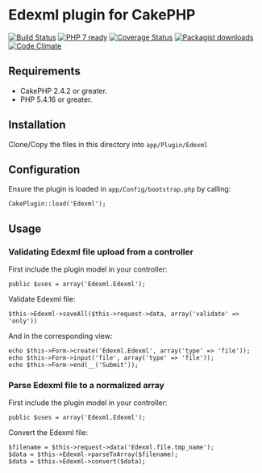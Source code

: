 # Edexml plugin for CakePHP

[![Build Status](https://travis-ci.org/Oefenweb/cakephp-edexml.png?branch=master)](https://travis-ci.org/Oefenweb/cakephp-edexml) [![PHP 7 ready](http://php7ready.timesplinter.ch/Oefenweb/cakephp-edexml/badge.svg)](https://travis-ci.org/Oefenweb/cakephp-edexml) [![Coverage Status](https://coveralls.io/repos/Oefenweb/cakephp-edexml/badge.png)](https://coveralls.io/r/Oefenweb/cakephp-edexml) [![Packagist downloads](http://img.shields.io/packagist/dt/Oefenweb/cakephp-edexml.svg)](https://packagist.org/packages/oefenweb/cakephp-edexml) [![Code Climate](https://codeclimate.com/github/Oefenweb/cakephp-edexml/badges/gpa.svg)](https://codeclimate.com/github/Oefenweb/cakephp-edexml)

## Requirements

* CakePHP 2.4.2 or greater.
* PHP 5.4.16 or greater.

## Installation

Clone/Copy the files in this directory into `app/Plugin/Edexml`

## Configuration

Ensure the plugin is loaded in `app/Config/bootstrap.php` by calling:

```
CakePlugin::load('Edexml');
```

## Usage

### Validating Edexml file upload from a controller

First include the plugin model in your controller:

```
public $uses = array('Edexml.Edexml');
```

Validate Edexml file:

```
$this->Edexml->saveAll($this->request->data, array('validate' => 'only'))
```

And in the corresponding view:

```
echo $this->Form->create('Edexml.Edexml', array('type' => 'file'));
echo $this->Form->input('file', array('type' => 'file'));
echo $this->Form->end(__('Submit'));
```

### Parse Edexml file to a normalized array

First include the plugin model in your controller:

```
public $uses = array('Edexml.Edexml');
```

Convert the Edexml file:

```
$filename = $this->request->data('Edexml.file.tmp_name');
$data = $this->Edexml->parseToArray($filename);
$data = $this->Edexml->convert($data);
```
